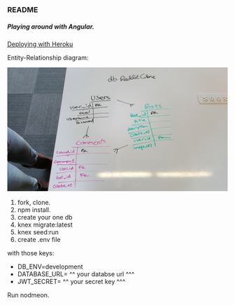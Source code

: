 ### README

##### Playing around with Angular.


[Deploying with Heroku](https://hangten.herokuapp.com/)


Entity-Relationship diagram:

![](/db.jpg)

1. fork, clone.
1. npm install.
1. create your one db
1. knex  migrate:latest
1. knex seed:run
1. create .env file

with those keys:
* DB_ENV=development
* DATABASE_URL= ^^ your databse url ^^^
* JWT_SECRET= ^^ your secret key ^^^

Run nodmeon.
